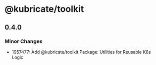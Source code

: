 # @kubricate/toolkit

## 0.4.0

### Minor Changes

- 1957477: Add @kubricate/toolkit Package: Utilities for Reusable K8s Logic

